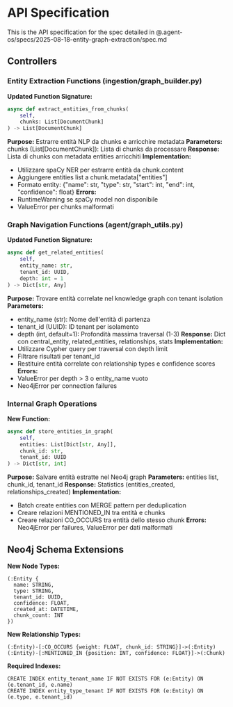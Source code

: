 # API Specification

This is the API specification for the spec detailed in @.agent-os/specs/2025-08-18-entity-graph-extraction/spec.md

## Controllers

### Entity Extraction Functions (ingestion/graph_builder.py)

**Updated Function Signature:**

```python
async def extract_entities_from_chunks(
    self, 
    chunks: List[DocumentChunk]
) -> List[DocumentChunk]
```

**Purpose:** Estrarre entità NLP da chunks e arricchire metadata
**Parameters:** chunks (List[DocumentChunk]): Lista di chunks da processare
**Response:** Lista di chunks con metadata entities arricchiti
**Implementation:**
- Utilizzare spaCy NER per estrarre entità da chunk.content
- Aggiungere entities list a chunk.metadata["entities"]
- Formato entity: {"name": str, "type": str, "start": int, "end": int, "confidence": float}
**Errors:** 
- RuntimeWarning se spaCy model non disponibile
- ValueError per chunks malformati

### Graph Navigation Functions (agent/graph_utils.py)

**Updated Function Signature:**

```python
async def get_related_entities(
    self, 
    entity_name: str, 
    tenant_id: UUID, 
    depth: int = 1
) -> Dict[str, Any]
```

**Purpose:** Trovare entità correlate nel knowledge graph con tenant isolation
**Parameters:**
- entity_name (str): Nome dell'entità di partenza
- tenant_id (UUID): ID tenant per isolamento  
- depth (int, default=1): Profondità massima traversal (1-3)
**Response:** Dict con central_entity, related_entities, relationships, stats
**Implementation:**
- Utilizzare Cypher query per traversal con depth limit
- Filtrare risultati per tenant_id
- Restituire entità correlate con relationship types e confidence scores
**Errors:**
- ValueError per depth > 3 o entity_name vuoto
- Neo4jError per connection failures

### Internal Graph Operations

**New Function:**

```python
async def store_entities_in_graph(
    self,
    entities: List[Dict[str, Any]], 
    chunk_id: str,
    tenant_id: UUID
) -> Dict[str, int]
```

**Purpose:** Salvare entità estratte nel Neo4j graph
**Parameters:** entities list, chunk_id, tenant_id
**Response:** Statistics (entities_created, relationships_created)
**Implementation:**
- Batch create entities con MERGE pattern per deduplication
- Creare relazioni MENTIONED_IN tra entità e chunks
- Creare relazioni CO_OCCURS tra entità dello stesso chunk
**Errors:** Neo4jError per failures, ValueError per dati malformati

## Neo4j Schema Extensions

**New Node Types:**
```cypher
(:Entity {
  name: STRING,
  type: STRING, 
  tenant_id: UUID,
  confidence: FLOAT,
  created_at: DATETIME,
  chunk_count: INT
})
```

**New Relationship Types:**
```cypher
(:Entity)-[:CO_OCCURS {weight: FLOAT, chunk_id: STRING}]->(:Entity)
(:Entity)-[:MENTIONED_IN {position: INT, confidence: FLOAT}]->(:Chunk)
```

**Required Indexes:**
```cypher
CREATE INDEX entity_tenant_name IF NOT EXISTS FOR (e:Entity) ON (e.tenant_id, e.name)
CREATE INDEX entity_type_tenant IF NOT EXISTS FOR (e:Entity) ON (e.type, e.tenant_id)
```